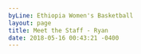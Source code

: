 ```yaml
---
byLine: Ethiopia Women's Basketball
layout: page
title: Meet the Staff - Ryan
date: 2018-05-16 00:43:21 -0400
---
```

